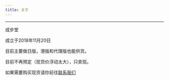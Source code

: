 ```yaml
---
title: 关于
---
```

<hr>
<p>成步堂</p>
<p>成立于2018年11月20日</p>
<p>目前主要做日版，港版和代理版也能供货。</p>
<p>目前不再预定（现货价浮动太大），只卖现。</p>
<p>如果需要购买现货请你前往<a href="https://chengbutang.com/contact/">联系我们</a></p>
